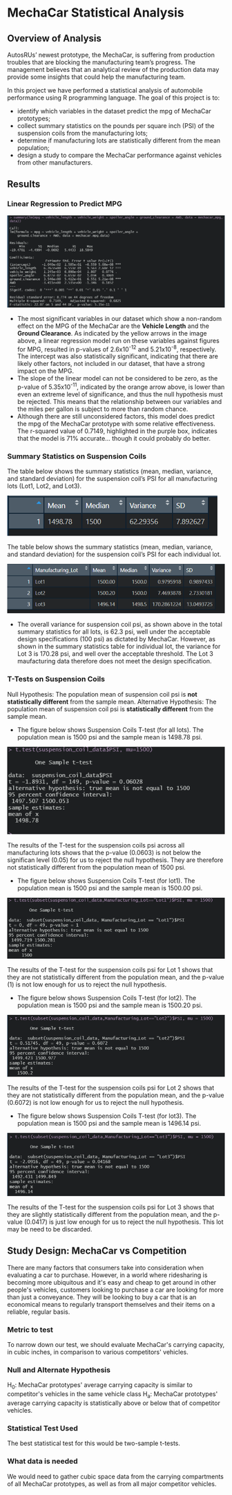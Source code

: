 # MechaCar Statistical Analysis

## Overview of Analysis

AutosRUs’ newest prototype, the MechaCar, is suffering from production troubles that are blocking the manufacturing team’s progress.
The management believes that an analytical review of the production data may provide some insights that could help the manufacturing team.

In this project we have performed a statistical analysis of automobile performance using R programming language. The goal of this project is to:
* identify which variables in the dataset predict the mpg of MechaCar prototypes;
* collect summary statistics on the pounds per square inch (PSI) of the suspension coils from the manufacturing lots;
* determine if manufacturing lots are statistically different from the mean population;
* design a study to compare the MechaCar performance against vehicles from other manufacturers.


## Results

### Linear Regression to Predict MPG
![Multiple Linear Regression on MPG](Images/summary_mpg_multiple_linear_regression.png)

* The most significant variables in our dataset which show a non-random effect on the MPG of the MechaCar are the **Vehicle Length** and the **Ground Clearance**. As indicated by the yellow arrows in the image above, a linear regression model run on these variables against figures for MPG, resulted in p-values of 2.6x10<sup>-12</sup> and 5.21x10<sup>-8</sup>, respectively. The intercept was also statistically significant, indicating that there are likely other factors, not included in our dataset, that have a strong impact on the MPG.
* The slope of the linear model can not be considered to be zero, as the p-value of 5.35x10<sup>-11</sup>, indicated by the orange arrow above, is lower than even an extreme level of significance, and thus the null hypothesis must be rejected. This means that the relationship between our variables and the miles per gallon is subject to more than random chance.
* Although there are still unconsidered factors, this model does predict the mpg of the MechaCar prototype with some relative effectiveness. The r-squared value of 0.7149, highlighted in the purple box, indicates that the model is 71% accurate... though it could probably do better.

### Summary Statistics on Suspension Coils

The table below shows the summary statistics (mean, median, variance, and standard deviation) for the suspension coil’s PSI for all manufacturing lots (Lot1, Lot2, and Lot3).

![Suspension Coil Total Summary](Images/summary_suspension_coil.png)

The table below shows the summary statistics (mean, median, variance, and standard deviation) for the suspension coil’s PSI for each individual lot.

![Suspension Coil Lot Summary](Images/lot_summary_suspension_coil.png)

* The overall variance for suspension coil psi, as shown above in the total summary statistics for all lots, is 62.3 psi, well under the acceptable design specifications (100 psi) as dictated by MechaCar. However, as shown in the summary statistics table for individual lot, the variance for Lot 3 is 170.28 psi, and well over the acceptable threshold. The Lot 3 maufacturing data therefore does not meet the design specification.

### T-Tests on Suspension Coils

Null Hypothesis: The population mean of suspension coil psi is **not statistically different** from the sample mean.
Alternative Hypothesis: The population mean of suspension coil psi is **statistically different** from the sample mean.

- The figure below shows Suspension Coils T-test (for all lots). The population mean is 1500 psi and the sample mean is 1498.78 psi.

![Suspension Coils Cumulative T-test](Images/t_test_all_Lot.png)

The results of the T-test for the suspension coils psi across all manufacturing lots shows that the p-value (0.0603) is not below the significan level (0.05) for us to reject the null hypothesis. They are therefore not statistically different from the population mean of 1500 psi.

- The figure below shows Suspension Coils T-test (for lot1). The population mean is 1500 psi and the sample mean is 1500.00 psi.

![Suspension Coil Lot 1 T-test](Images/t_test_Lot1.png)

The results of the T-test for the suspension coils psi for Lot 1 shows that they are not statistically different from the population mean, and the p-value (1) is not low enough for us to reject the null hypothesis.

- The figure below shows Suspension Coils T-test (for lot2). The population mean is 1500 psi and the sample mean is 1500.20 psi.

![Suspension Coil Lot 2 T-test](Images/t_test_Lot2.png)

The results of the T-test for the suspension coils psi for Lot 2 shows that they are not statistically different from the population mean, and the p-value (0.6072) is not low enough for us to reject the null hypothesis.

- The figure below shows Suspension Coils T-test (for lot3). The population mean is 1500 psi and the sample mean is 1496.14 psi.

![Suspension Coil Lot 3 T-test](Images/t_test_Lot3.png)

The results of the T-test for the suspension coils psi for Lot 3 shows that they are slightly statistically different from the population mean, and the p-value (0.0417) is just low enough for us to reject the null hypothesis. This lot may be need to be discarded.

## Study Design: MechaCar vs Competition
There are many factors that consumers take into consideration when evaluating a car to purchase. However, in a world where ridesharing is becoming more ubiquitous and it's easy and cheap to get around in other people's vehicles, customers looking to purchase a car are looking for more than just a conveyance. They will be looking to buy a car that is an economical means to regularly transport themselves and their items on a reliable, regular basis.
### Metric to test
To narrow down our test, we should evaluate MechaCar's carrying capacity, in cubic inches, in comparison to various competitors' vehicles.
### Null and Alternate Hypothesis
H<sub>0</sub>: MechaCar prototypes' average carrying capacity is similar to competitor's vehicles in the same vehicle class
H<sub>a</sub>: MechaCar prototypes' average carrying capacity is statistically above or below that of competitor vehicles.
### Statistical Test Used
The best statistical test for this would be two-sample t-tests.
### What data is needed
We would need to gather cubic space data from the carrying compartments of all MechaCar prototypes, as well as from all major competitor vehicles.
